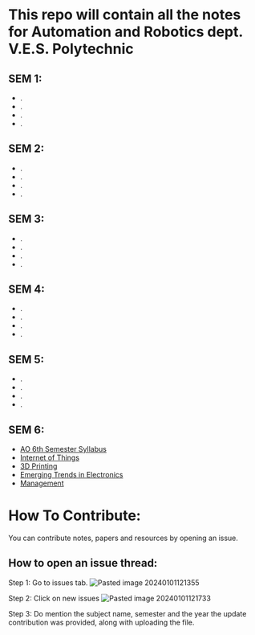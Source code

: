 # This repo will contain all the notes for Automation and Robotics dept. V.E.S. Polytechnic
## SEM 1: 
- .
- .
- .
- .

## SEM 2:
- .
- .
- .
- .
## SEM 3:
- .
- .
- .
- .
## SEM 4:
- .
- .
- .
- .
## SEM 5:
- .
- .
- .
- .
## SEM 6:
- [AO 6th Semester Syllabus](https://github.com/shah-krish-p/AO/tree/5bcae40a458a3c71bf96719d41f66768291e5cee/AO-sem_06_%20syllabus)
-  [Internet of Things](https://github.com/shah-krish-p/AO/tree/main/22679_Internet-Of-Things)
- [3D Printing](https://github.com/shah-krish-p/AO/tree/5bcae40a458a3c71bf96719d41f66768291e5cee/22681_3D-Printing)
- [Emerging Trends in Electronics](https://github.com/shah-krish-p/AO/tree/5bcae40a458a3c71bf96719d41f66768291e5cee/22636_Emerging-trends-in-Electronics)
- [Management](https://github.com/shah-krish-p/AO/tree/5bcae40a458a3c71bf96719d41f66768291e5cee/22509_Management)

# How To Contribute:
You can contribute notes, papers and resources by opening an issue.
## How to open an issue thread: 

Step 1: Go to issues tab.
![Pasted image 20240101121355](https://github.com/shah-krish-p/AO/assets/64485014/a96867ae-9bc0-4060-9d5e-0434688770a8)

Step 2: Click on new issues
![Pasted image 20240101121733](https://github.com/shah-krish-p/AO/assets/64485014/d9032b19-7687-4f73-ae26-614918ba3605)

Step 3:
Do mention the subject name, semester and the year the update contribution was provided, along with uploading the file.
